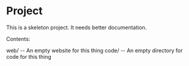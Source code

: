 # Project

This is a skeleton project.  It needs better documentation.

Contents:

web/ -- An empty website for this thing
code/ -- An empty directory for code for this thing
